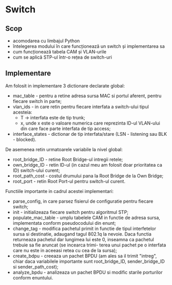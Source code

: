 # Switch

## Scop
- acomodarea cu limbajul Python
- întelegerea modului în care funcționează un switch și implementarea sa
- cum funcționează tabela CAM și VLAN-urile
- cum se aplică STP-ul într-o rețea de switch-uri

## Implementare

Am folosit in implementare 3 dictionare declarate global:
- mac_table - pentru a retine adresa sursa MAC si portul aferent, pentru fiecare
switch in parte;
- vlan_ids - in care retin pentru fiecare interfata a switch-ului tipul acesteia:
    - T -> interfata este de tip trunk;
    - x, unde x este o valoare numerica care reprezinta ID-ul VLAN-ului din care
    face parte interfata de tip access;
- interface_states - dictionar de tip interfata/stare (LSN - listening sau BLK -
blocked).


De asemenea retin urmatoarele variabile la nivel global:
- root_bridge_ID - retine Root Bridge-ul intregii retele;
- own_bridge_ID - retin ID-ul (in cazul meu am folosit doar prioritatea ca ID)
switch-ului curent;
- root_path_cost - costul drumului pana la Root Bridge de la Own Bridge;
- root_port - retin Root Port-ul pentru switch-ul curent.

    
Functiile importante in cadrul acestei implementari:
- parse_config, in care parsez fisierul de configuratie pentru fiecare switch;
- init - initializeaza fiecare switch pentru algoritmul STP;
- populate_mac_table - umplu tabelele CAM in functie de adresa sursa, implementata
conform pseudocodului din enunt;
- change_tag - modifica pachetul primit in functie de tipul interfetelor sursa si
destinatie, adaugand tagul 802.1q la nevoie. Daca functia returneaza pachetul dar
lungimea lui este 0, inseamna ca pachetul trebuie sa fie aruncat (se incearca trimi-
terea unui pachet pe o interfata care nu este in aceeasi retea cu cea de la sursa);
- create_bdpu - creeaza un pachet BPDU (am ales sa il trimit "intreg", chiar daca
variabilele importante sunt root_bridge_ID, sender_bridge_ID si sender_path_cost);
- analyze_bpdu - analizeaza un pachet BPDU si modific starile porturilor conform
enuntului.
